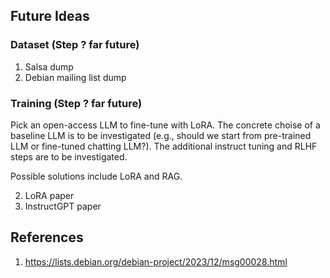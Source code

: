
## Future Ideas

### Dataset (Step ? far future)

1. Salsa dump
2. Debian mailing list dump

### Training (Step ? far future)

Pick an open-access LLM to fine-tune with LoRA. The concrete choise of a baseline LLM is to be investigated (e.g., should we start from pre-trained LLM or fine-tuned chatting LLM?).
The additional instruct tuning and RLHF steps are to be investigated.

Possible solutions include LoRA and RAG.

2. LoRA paper
3. InstructGPT paper

## References

1. https://lists.debian.org/debian-project/2023/12/msg00028.html

